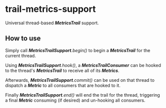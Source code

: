 # trail-metrics-support

Universal thread-based _**MetricsTrail**_ support.

## How to use

Simply call _**MetricsTrailSupport**.begin()_ to begin a **_MetricsTrail_** for the current thread.

Using _**MetricsTrailSupport**.hook()_, a **_MetricsTrailConsumer_** can be hooked to the thread's **_MetricsTrail_** to receive all of its _**Metrics**_.

Afterwards, _**MetricsTrailSupport**.commit()_ can be used on that thread to dispatch a **_Metric_** to all consumers that are hooked to it.

Finally _**MetricsTrailSupport**.end()_ will end the trail for the thread, triggering a final _**Metric**_ consuming (if desired) and un-hooking all consumers.